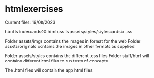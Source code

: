 # htmlexercises

Current files: 19/08/2023

html is indexcards00.html
css is assets/styles/stylescardstx.css

Folder assets/imgs contains the images in format for the web
Folder assets/originals contains the images in other formats as supplied

Folder assets/styles contains the different .css files
Folder stuff/html will contains different html files to run tests of concepts

The .html files will contain the app html files